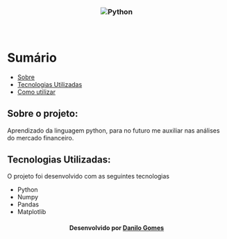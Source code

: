 <h3 align="center">
      <img src="https://github.com/dantls/python-with-financial-market/blob/main/python.jpg" alt="Python" />
    <br><br>
    <br>
</h3>


# Sumário

- [Sobre](#sobre)
- [Tecnologias Utilizadas](#tecnologias)
- [Como utilizar](#como-utilizar)

<a id="sobre"></a>

## Sobre o projeto:

Aprendizado da linguagem python, para no futuro me auxiliar nas análises do mercado financeiro.


<a id="tecnologias"></a>

## Tecnologias Utilizadas:

O projeto foi desenvolvido com as seguintes tecnologias

- Python
- Numpy
- Pandas
- Matplotlib



<h4 align="center">
    Desenvolvido por <a href="https://www.linkedin.com/in/danilo-gomes-394459103/" target="_blank">Danilo Gomes</a>
</h4>

